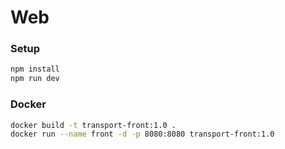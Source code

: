 # Web

### Setup
```bash
npm install
npm run dev
```

### Docker
```bash
docker build -t transport-front:1.0 .
docker run --name front -d -p 8080:8080 transport-front:1.0
```
